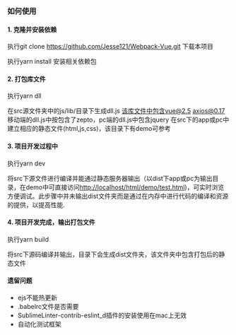 ### 如何使用
#### 1. 克隆并安装依赖
执行git clone https://github.com/Jesse121/Webpack-Vue.git 下载本项目

执行yarn install 安装相关依赖包
#### 2. 打包库文件
执行yarn dll

在src源文件夹中的js/lib/目录下生成dll.js
该库文件中包含vue@2.5 axios@0.17 移动端的dll.js中按包含了zepto，pc端的dll.js中包含jquery
在src下的app或pc中建立相应的静态文件(html,js,css)，该目录下有demo可参考
#### 3. 项目开发过程中
执行yarn dev

将src下源文件进行编译并能通过静态服务器输出（以dist下app或pc为输出目录，在demo中可直接访问[http://localhost/html/demo/test.html](http://localhost/html/demo/test.html))，可实时浏览方便调试。此步骤中并未输出dist文件夹而是通过在内存中进行代码的编译和资源的提供，以提高性能.
#### 4. 项目开发完成，输出打包文件
执行yarn build

将src下源码编译并输出，目录下会生成dist文件夹，该文件夹中包含打包后的静态文件

#### 遗留问题

* ejs不能热更新
* .babelrc文件是否需要
* Sublime​Linter-contrib-eslint_d插件的安装使用在mac上无效
* 自动化测试框架






